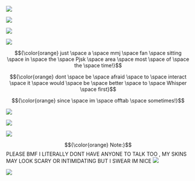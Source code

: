 ![](https://64.media.tumblr.com/d35be55c9ef51baa797375d9e89552e4/d1e07adc7a945bb7-85/s500x750/a71908a4da66a6c49889f9670f5d134b1fb10a4e.gifv)


![](https://64.media.tumblr.com/25bc67be0a9f3e1652b3e2ff4bbd3fc8/4d49102fbd1be45e-67/s1280x1920/f113b7bd73ee86a02b22cafb9025ed9cf235ba4a.pnj)

![](https://media1.tenor.com/m/9NHbFQwCB4UAAAAd/more-more-jump-mmj.gif)

![](https://64.media.tumblr.com/3fabce5957ef1ae71b6fc91c6f4735f1/6347c9046cb9e820-02/s400x600/78176dd03a8c4bb0a0833d087e8b21b5b43506e7.pnj)

$${\color{orange} just \space a \space mmj \space fan \space sitting \space in \space the \space Pjsk \space area \space most \space of \space the \space time!}$$

$${\color{orange} dont \space be \space afraid \space to \space interact \space it \space would \space be \space better \space to \space Whisper \space first}$$

$${\color{orange} since \space im \space offtab \space sometimes!}$$

![](https://64.media.tumblr.com/fcf3a0bc87c0e19789003d7f6f72a15e/616e8eff0beab66d-53/s400x600/a44822fcab34f69bef6abb95c22b4a3513c56d1e.gifv)

![](https://media1.tenor.com/m/vJ1o8msJ2bsAAAAd/minori-hanasato-hanasato-minori.gif)

![](https://64.media.tumblr.com/3fabce5957ef1ae71b6fc91c6f4735f1/6347c9046cb9e820-02/s400x600/78176dd03a8c4bb0a0833d087e8b21b5b43506e7.pnj)

$${\color{orange} Note:}$$ PLEASE BMF I LITERALLY DONT HAVE ANYONE TO TALK TOO , MY SKINS MAY LOOK SCARY OR INTIMIDATING BUT I SWEAR IM NICE 
![](https://64.media.tumblr.com/d35be55c9ef51baa797375d9e89552e4/d1e07adc7a945bb7-85/s500x750/a71908a4da66a6c49889f9670f5d134b1fb10a4e.gifv)

![](https://komarev.com/ghpvc/?username=VividOldTale&color=orange&label=⋆.˚𑁍)
